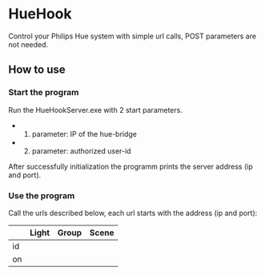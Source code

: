 # HueHook
Control your Philips Hue system with simple url calls, POST parameters are not needed.


## How to use

### Start the program
Run the HueHookServer.exe with 2 start parameters.
* 1. parameter: IP of the hue-bridge
* 2. parameter: authorized user-id

After successfully initialization the programm prints the server address (ip and port).

### Use the program

Call the urls described below, each url starts with the address (ip and port):

|  |Light|Group|Scene|
|--|-----|-----|-----|
|id|     |     |     |
|on|     |     |     |

